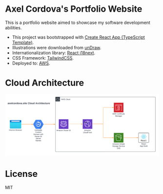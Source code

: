 # Axel Cordova's Portfolio Website

This is a portfolio website aimed to showcase my software development abilities.

- This project was bootstrapped with [Create React App (TypeScript Template)](https://create-react-app.dev).
- Illustrations were downloaded from [unDraw](https://undraw.co/search).
- Internationalization library: [React i18next](https://react.i18next.com).
- CSS Framework: [TailwindCSS](https://tailwindcss.com).
- Deployed to: [AWS](https://aws.amazon.com).

# Cloud Architecture

![Architecture](https://github.com/axelsomerseth/portfolio/blob/main/public/axelcordova.site_cloud_architecture.png?raw=true)

# License

MIT
